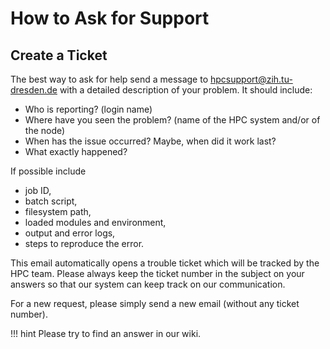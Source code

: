 # How to Ask for Support

## Create a Ticket

The best way to ask for help send a message to
<a href="mailto:hpcsupport@zih.tu-dresden.de">hpcsupport@zih.tu-dresden.de</a> with a
detailed description of your problem. It should include:

- Who is reporting? (login name)
- Where have you seen the problem? (name of the HPC system and/or of the node)
- When has the issue occurred? Maybe, when did it work last?
- What exactly happened?

If possible include 

- job ID,
- batch script,
- filesystem path,
- loaded modules and environment,
- output and error logs,
- steps to reproduce the error.

This email automatically opens a trouble ticket which will be tracked by the HPC team. Please
always keep the ticket number in the subject on your answers so that our system can keep track
on our communication.

For a new request, please simply send a new email (without any ticket number).

!!! hint Please try to find an answer in our wiki.

